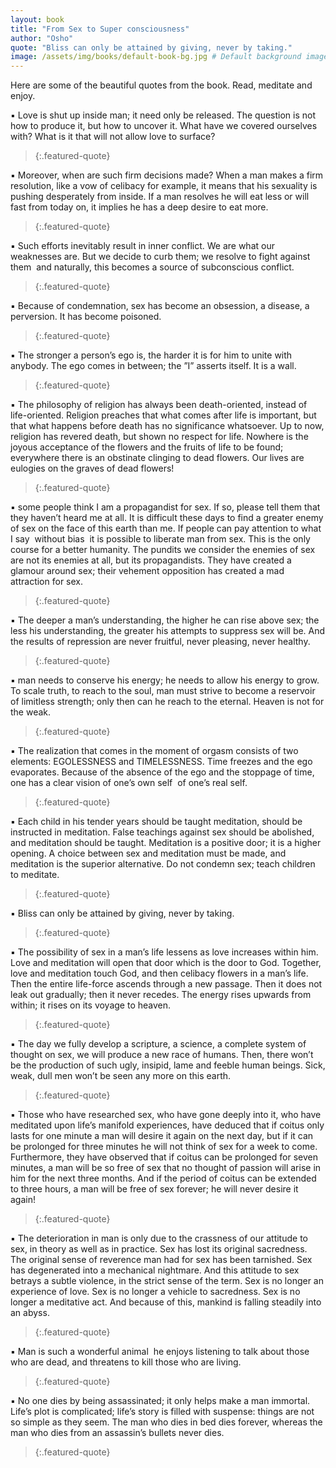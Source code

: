 ```yaml
---
layout: book
title: "From Sex to Super consciousness"
author: "Osho"
quote: "Bliss can only be attained by giving, never by taking."
image: /assets/img/books/default-book-bg.jpg # Default background image
---
```


Here are some of the beautiful quotes from the book.
Read, meditate and enjoy.

▪ Love is shut up inside man; it need only be released. The question is not how to produce it, but how 
to uncover it. What have we covered ourselves with? What is it that will not allow love to surface?
> {:.featured-quote}

▪ Moreover, when are such firm decisions made? When a man makes a firm resolution, like a vow of celibacy for example, it means that his sexuality is pushing desperately from inside. If a man resolves he will eat less or will fast from today on, it implies he has a deep desire to eat more.
> {:.featured-quote}

▪ Such efforts inevitably result in inner conflict. We are what our weaknesses are. But we decide to curb them; we resolve to fight against them ­ and naturally, this becomes a source of subconscious conflict.
> {:.featured-quote}

▪ Because of condemnation, sex 
has become an obsession, a disease, a perversion. It has become poisoned.
> {:.featured-quote}

▪ The stronger a person’s ego is, the harder it is for him to unite with anybody. The ego comes in between; the ”I” asserts itself. It is a wall.
> {:.featured-quote}

▪ The philosophy of religion has 
always been death-oriented, instead of life-oriented. Religion preaches that what comes after life is  important, but that what happens before death has no significance whatsoever. Up to now, religion 
has revered death, but shown no respect for life. Nowhere is the joyous acceptance of the flowers 
and the fruits of life to be found; everywhere there is an obstinate clinging to dead flowers. Our lives 
are eulogies on the graves of dead flowers!
> {:.featured-quote}

▪ some people think I am a propagandist for sex. If so, please tell them that they haven’t 
heard me at all. It is difficult these days to find a greater enemy of sex on the face of this earth than 
me. If people can pay attention to what I say ­ without bias ­ it is possible to liberate man from sex. 
This is the only course for a better humanity. The pundits we consider the enemies of sex are not its enemies at all, but its propagandists. They have created a glamour around sex; their vehement  opposition has created a mad attraction for sex.
> {:.featured-quote}

▪ The deeper a man’s understanding, the higher he can rise above sex; the less his understanding, the greater his attempts to suppress sex will be. And the results of repression are 
never fruitful, never pleasing, never healthy.
> {:.featured-quote}

▪ man needs to conserve his energy; he needs to allow his energy to grow. To scale truth, to reach to the soul, man must strive to become a reservoir of limitless strength; only 
then can he reach to the eternal. Heaven is not for the weak.
> {:.featured-quote}

▪ The realization that comes in the moment of orgasm consists of two elements: EGOLESSNESS and TIMELESSNESS. Time freezes and the ego evaporates. Because of the absence of the ego and the stoppage of time, one has a clear vision of one’s own self ­ of one’s real self.
> {:.featured-quote}

▪ Each child in his tender years should be taught meditation, should be instructed in meditation. False 
teachings against sex should be abolished, and meditation should be taught. Meditation is a positive  door; it is a higher opening. A choice between sex and meditation must be made, and meditation is the superior alternative. Do not condemn sex; teach children to meditate.
> {:.featured-quote}

▪ Bliss can only be attained by giving, never by taking.
> {:.featured-quote}

▪ The possibility of sex in a man’s life lessens as love increases within him. Love and meditation will open that door which is the door to God. Together, love and meditation touch God, and then celibacy flowers in a man’s life. Then the entire life-force ascends through a new passage. Then it does not leak out gradually; then it never recedes. The energy rises upwards from within; it rises 
on its voyage to heaven.
> {:.featured-quote}

▪ The day we fully develop a scripture, a science, a complete system of thought on sex, we will 
produce a new race of humans. Then, there won’t be the production of such ugly, insipid, lame and 
feeble human beings. Sick, weak, dull men won’t be seen any more on this earth.
> {:.featured-quote}

▪ Those who have researched sex, who have gone deeply into it, who have meditated upon life’s manifold experiences, have deduced that if coitus only lasts for one minute a man will desire it again on the next day, but if it can be prolonged for three minutes he will not think of sex for a week to come. Furthermore, they have observed that if coitus can be prolonged for seven minutes, a man will be so free of sex that no thought of passion will arise in him for the next three months. And if the period of coitus can be extended to three hours, a man will be free of sex forever; he will never desire it again!
> {:.featured-quote}

▪ The deterioration in man is only due to the crassness of our attitude to sex, in theory as well as in  practice. Sex has lost its original sacredness. The original sense of reverence man had for sex has 
been tarnished. Sex has degenerated into a mechanical nightmare. And this attitude to sex betrays a subtle violence, in the strict sense of the term. Sex is no longer an experience of love. Sex is no longer a vehicle to sacredness. Sex is no longer a meditative act. And because of this, mankind is 
falling steadily into an abyss.
> {:.featured-quote}

▪ Man is such a wonderful animal ­ he enjoys listening to talk about those who are dead, and threatens to kill those who are living.
> {:.featured-quote}

▪ No one dies by being assassinated; it only helps make a man immortal. Life’s plot is complicated; life’s story is filled with suspense: things are not so simple as they seem. The man who dies in bed dies forever, whereas the man who dies from an assassin’s bullets never dies.
> {:.featured-quote}